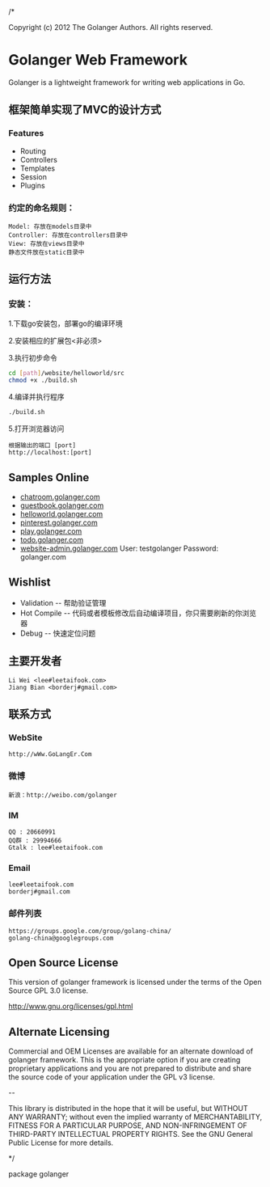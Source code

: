 /*

Copyright (c) 2012 The Golanger Authors. All rights reserved.


Golanger Web Framework
=======================================================================

Golanger is a lightweight framework for writing web applications in Go. 


## 框架简单实现了MVC的设计方式

### Features
 * Routing
 * Controllers
 * Templates
 * Session
 * Plugins


### 约定的命名规则：

    Model: 存放在models目录中
    Controller: 存放在controllers目录中
    View: 存放在views目录中
    静态文件放在static目录中

## 运行方法


### 安装：

1.下载go安装包，部署go的编译环境

2.安装相应的扩展包<非必须>

3.执行初步命令

``` bash
cd [path]/website/helloworld/src
chmod +x ./build.sh
```

4.编译并执行程序

``` bash
./build.sh
```

5.打开浏览器访问

    根据输出的端口 [port]
    http://localhost:[port]

## Samples Online

 * <a href="http://chatroom.golanger.com" target="_blank">chatroom.golanger.com</a>
 * <a href="http://guestbook.golanger.com" target="_blank">guestbook.golanger.com</a>
 * <a href="http://helloworld.golanger.com" target="_blank">helloworld.golanger.com</a>
 * <a href="http://pinterest.golanger.com" target="_blank">pinterest.golanger.com</a>
 * <a href="http://play.golanger.com" target="_blank">play.golanger.com</a>
 * <a href="http://todo.golanger.com" target="_blank">todo.golanger.com</a>
 * <a href="http://website-admin.golanger.com" target="_blank">website-admin.golanger.com</a>
     User: testgolanger
     Password: golanger.com 


## Wishlist

 * Validation -- 帮助验证管理
 * Hot Compile -- 代码或者模板修改后自动编译项目，你只需要刷新的你浏览器
 * Debug -- 快速定位问题


## 主要开发者
```
Li Wei <lee#leetaifook.com>
Jiang Bian <borderj#gmail.com>
```


## 联系方式


### WebSite

```
http://wWw.GoLangEr.Com
```

### 微博

```
新浪：http://weibo.com/golanger
```

### IM

```
QQ : 20660991
QQ群 : 29994666
Gtalk : lee#leetaifook.com 
```

### Email

```
lee#leetaifook.com
borderj#gmail.com
```

### 邮件列表

```
https://groups.google.com/group/golang-china/
golang-china@googlegroups.com
```

Open Source License
------------------------------------------------------------------------------------------
This version of golanger framework is licensed under the terms of the Open Source GPL 3.0 license. 

http://www.gnu.org/licenses/gpl.html

Alternate Licensing
------------------------------------------------------------------------------------------
Commercial and OEM Licenses are available for an alternate download of golanger framework.
This is the appropriate option if you are creating proprietary applications and you are 
not prepared to distribute and share the source code of your application under the 
GPL v3 license. 

--

This library is distributed in the hope that it will be useful, but WITHOUT ANY WARRANTY; without even the implied warranty of MERCHANTABILITY, FITNESS FOR A PARTICULAR PURPOSE, AND NON-INFRINGEMENT OF THIRD-PARTY INTELLECTUAL PROPERTY RIGHTS.  See the GNU General Public License for more details.


*/

package golanger

